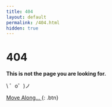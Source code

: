 ```yaml
---
title: 404
layout: default
permalink: /404.html
hidden: true
---
```


# 404

**This is not the page you are looking for.**

\ ゜o゜)ノ

[Move Along... ](/){: .btn}
